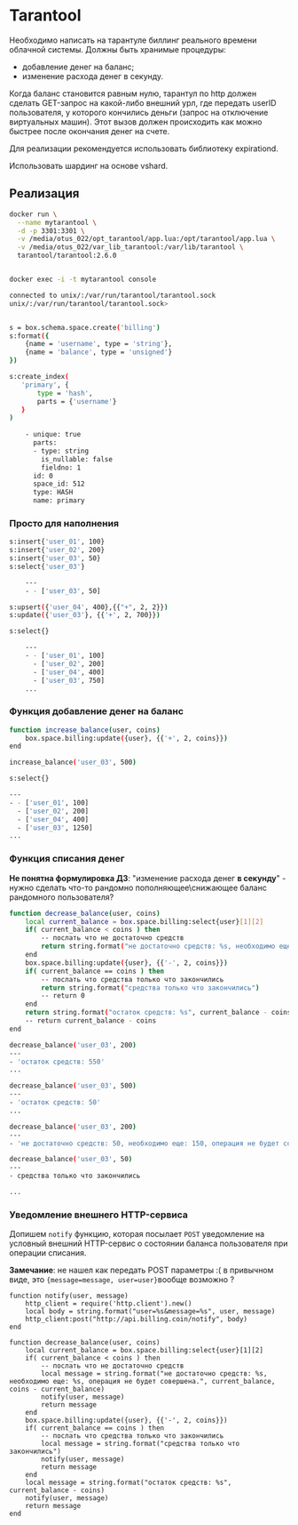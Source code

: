 # Tarantool

Необходимо написать на тарантуле биллинг реального времени облачной системы. 
Должны быть хранимые процедуры:
- добавление денег на баланс;
- изменение расхода денег в секунду.

Когда баланс становится равным нулю, тарантул по http должен сделать GET-запрос на какой-либо внешний урл, где передать userID пользователя, у которого кончились деньги (запрос на отключение виртуальных машин). Этот вызов должен происходить как можно быстрее после окончания денег на счете.

Для реализации рекомендуется использовать библиотеку expirationd.

Использовать шардинг на основе vshard.

## Реализация

```bash
docker run \
  --name mytarantool \
  -d -p 3301:3301 \
  -v /media/otus_022/opt_tarantool/app.lua:/opt/tarantool/app.lua \
  -v /media/otus_022/var_lib_tarantool:/var/lib/tarantool \
  tarantool/tarantool:2.6.0
```

```bash

docker exec -i -t mytarantool console

connected to unix/:/var/run/tarantool/tarantool.sock
unix/:/var/run/tarantool/tarantool.sock> 


s = box.schema.space.create('billing')
s:format({
    {name = 'username', type = 'string'},
    {name = 'balance', type = 'unsigned'}
})

s:create_index(
   'primary', {
       type = 'hash',
       parts = {'username'}
   }
)
               
    - unique: true
      parts:
      - type: string
        is_nullable: false
        fieldno: 1
      id: 0
      space_id: 512
      type: HASH
      name: primary
```

### Просто для наполнения

```bash
s:insert{'user_01', 100}
s:insert{'user_02', 200}
s:insert{'user_03', 50}
s:select{'user_03'}

    ---
    - - ['user_03', 50]

s:upsert({'user_04', 400},{{"+", 2, 2}})
s:update({'user_03'}, {{'+', 2, 700}})

s:select{}

    ---
    - - ['user_01', 100]
      - ['user_02', 200]
      - ['user_04', 400]
      - ['user_03', 750]
    ...
```

### Функция добавление денег на баланс

```bash
function increase_balance(user, coins)
    box.space.billing:update({user}, {{'+', 2, coins}})
end

increase_balance('user_03', 500)

s:select{}

---
- - ['user_01', 100]
  - ['user_02', 200]
  - ['user_04', 400]
  - ['user_03', 1250]
...

```

### Функция списания денег

__Не понятна формулировка ДЗ__: "изменение расхода денег __в секунду__" - нужно сделать что-то рандомно пополняющее\снижающее баланс рандомного пользователя?

```bash
function decrease_balance(user, coins)
    local current_balance = box.space.billing:select{user}[1][2] 
    if( current_balance < coins ) then 
        -- послать что не достаточно средств
        return string.format("не достаточно средств: %s, необходимо еще: %s, операция не будет совершена.", current_balance, coins - current_balance)
    end
    box.space.billing:update({user}, {{'-', 2, coins}})
    if( current_balance == coins ) then 
        -- послать что средства только что закончились
        return string.format("средства только что закончились")
        -- return 0
    end
    return string.format("остаток средств: %s", current_balance - coins)
    -- return current_balance - coins
end

decrease_balance('user_03', 200)
---
- 'остаток средств: 550'
...

decrease_balance('user_03', 500)
---
- 'остаток средств: 50'
...

decrease_balance('user_03', 200)
---
- 'не достаточно средств: 50, необходимо еще: 150, операция не будет совершена.'

decrease_balance('user_03', 50)
---
- средства только что закончились

...
```

### Уведомление внешнего HTTP-сервиса

Допишем `notify` функцию, которая посылает `POST` уведомление на условный 
внешний HTTP-сервис о состоянии баланса пользователя при операции списания.

__Замечание__: не нашел как передать POST параметры :( в привычном виде, это `{message=message, user=user}`вообще возможно ?

```
function notify(user, message)
    http_client = require('http.client').new()
    local body = string.format("user=%s&message=%s", user, message)
    http_client:post("http://api.billing.coin/notify", body)
end

function decrease_balance(user, coins)
    local current_balance = box.space.billing:select{user}[1][2] 
    if( current_balance < coins ) then 
        -- послать что не достаточно средств
        local message = string.format("не достаточно средств: %s, необходимо еще: %s, операция не будет совершена.", current_balance, coins - current_balance)
        notify(user, message)
        return message
    end
    box.space.billing:update({user}, {{'-', 2, coins}})
    if( current_balance == coins ) then 
        -- послать что средства только что закончились
        local message = string.format("средства только что закончились")
        notify(user, message)
        return message
    end
    local message = string.format("остаток средств: %s", current_balance - coins)
    notify(user, message)
    return message
end

```